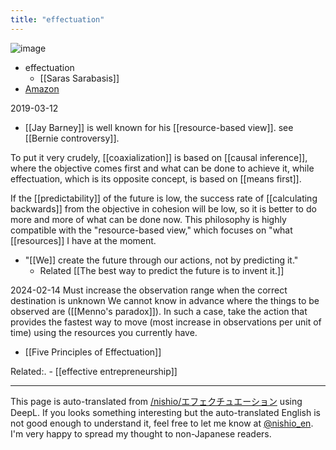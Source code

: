 ```yaml
---
title: "effectuation"
---
```


![image](https://gyazo.com/e4e1bedb9a5e3735d355c541df5305a5/thumb/1000)
- effectuation
    - [[Saras Sarabasis]]
- [Amazon](https://amzn.to/2SV6zn3)

2019-03-12
- [[Jay Barney]] is well known for his [[resource-based view]]. see [[Bernie controversy]].

To put it very crudely, [[coaxialization]] is based on [[causal inference]], where the objective comes first and what can be done to achieve it, while effectuation, which is its opposite concept, is based on [[means first]].

If the [[predictability]] of the future is low, the success rate of [[calculating backwards]] from the objective in cohesion will be low, so it is better to do more and more of what can be done now.
This philosophy is highly compatible with the "resource-based view," which focuses on "what [[resources]] I have at the moment.

- "[[We]] create the future through our actions, not by predicting it."
    - Related [[The best way to predict the future is to invent it.]]

2024-02-14
Must increase the observation range when the correct destination is unknown
We cannot know in advance where the things to be observed are ([[Menno's paradox]]).
In such a case, take the action that provides the fastest way to move (most increase in observations per unit of time) using the resources you currently have.



- [[Five Principles of Effectuation]]

Related:.
    - [[effective entrepreneurship]]

---
This page is auto-translated from [/nishio/エフェクチュエーション](https://scrapbox.io/nishio/エフェクチュエーション) using DeepL. If you looks something interesting but the auto-translated English is not good enough to understand it, feel free to let me know at [@nishio_en](https://twitter.com/nishio_en). I'm very happy to spread my thought to non-Japanese readers.